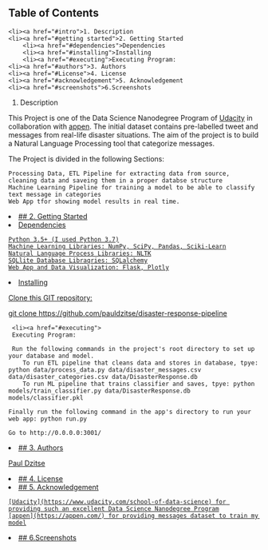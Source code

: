 ## Table of Contents

    <li><a href="#intro">1. Description
    <li><a href="#getting started">2. Getting Started
        <li><a href="#dependencies">Dependencies
        <li><a href="#installing">Installing
        <li><a href="#executing">Executing Program:
    <li><a href="#authors">3. Authors
    <li><a href="#License">4. License
    <li><a href="#acknowledgement">5. Acknowledgement
    <li><a href="#screenshots">6.Screenshots


 <a id='intro'></a>
  1. Description

This Project is one of the Data Science Nanodegree Program of [Udacity](https://www.udacity.com/school-of-data-science) in collaboration with  [appen](https://appen.com/). The initial dataset contains pre-labelled tweet and messages from real-life disaster situations. The aim of the project is to build a Natural Language Processing tool that categorize messages.

The Project is divided in the following Sections:

    Processing Data, ETL Pipeline for extracting data from source, cleaning data and saveing them in a proper databse structure
    Machine Learning Pipeline for training a model to be able to classify text message in categories
    Web App tfor showing model results in real time.
      
<li><a href="#getting started">
## 2. Getting Started


  <li><a href="#dependencies">
    Dependencies

    Python 3.5+ (I used Python 3.7)
    Machine Learning Libraries: NumPy, SciPy, Pandas, Sciki-Learn
    Natural Language Process Libraries: NLTK
    SQLlite Database Libraqries: SQLalchemy
    Web App and Data Visualization: Flask, Plotly

   <li><a href="#installing">
    Installing

Clone this GIT repository:

git clone https://github.com/pauldzitse/disaster-response-pipeline

     <li><a href="#executing">
     Executing Program:

     Run the following commands in the project's root directory to set up your database and model.
        To run ETL pipeline that cleans data and stores in database, tpye: python data/process_data.py data/disaster_messages.csv data/disaster_categories.csv data/DisasterResponse.db
        To run ML pipeline that trains classifier and saves, tpye: python models/train_classifier.py data/DisasterResponse.db models/classifier.pkl

    Finally run the following command in the app's directory to run your web app: python run.py

    Go to http://0.0.0.0:3001/

<li><a href="#authors">
## 3. Authors

  [Paul Dzitse](https://github.com/pauldzitse)
  
<li><a href="#License">
## 4. License
   
  <li><a href="#acknowledgement">
## 5. Acknowledgement
    
    [Udacity](https://www.udacity.com/school-of-data-science) for providing such an excellent Data Science Nanodegree Program
    [appen](https://appen.com/) for providing messages dataset to train my model
    
    
<li><a href="#screenshots">
## 6.Screenshots
    
    

    
    
